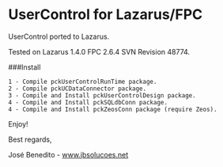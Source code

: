 # UserControl for Lazarus/FPC

UserControl ported to Lazarus.

Tested on Lazarus 1.4.0 FPC 2.6.4 SVN Revision 48774.

###Install
```
1 - Compile pckUserControlRunTime package.
2 - Compile pckUCDataConnector package.
3 - Compile and Install pckUserControlDesign package.
4 - Compile and Install pckSQLdbConn package.
4 - Compile and Install pckZeosConn package (require Zeos).
```


Enjoy!

Best regards,

José Benedito - www.jbsolucoes.net
